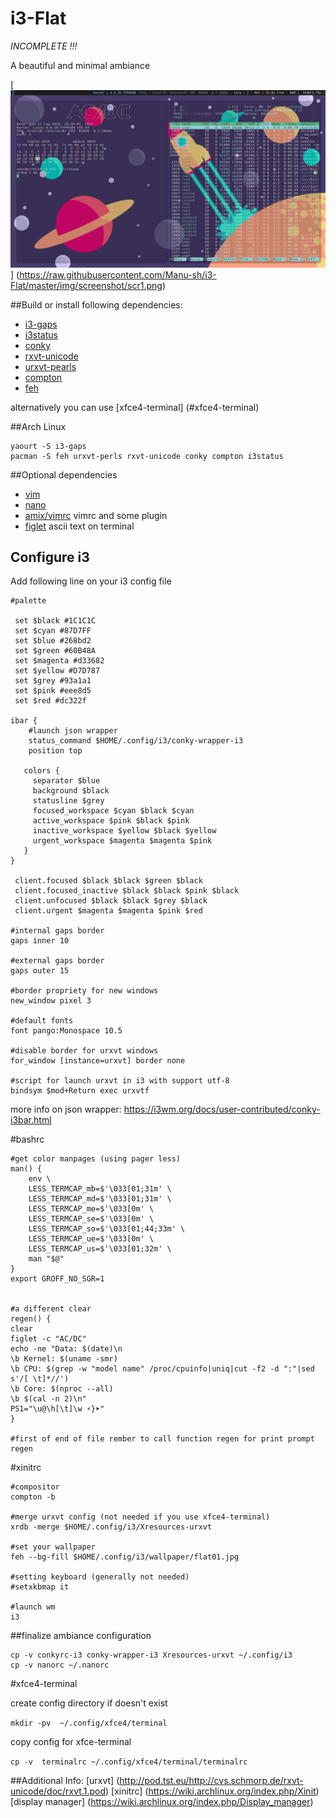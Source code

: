 # **i3-Flat**

*INCOMPLETE !!!*

A beautiful and minimal ambiance

[![i3-Flat screenshot](img/min/minscr1.png)] (https://raw.githubusercontent.com/Manu-sh/i3-Flat/master/img/screenshot/scr1.png)


##Build or install following dependencies:

* [i3-gaps](https://github.com/Airblader/i3) 
* [i3status](https://github.com/i3/i3status) 
* [conky](https://github.com/brndnmtthws/conky) 
* [rxvt-unicode](http://dist.schmorp.de)
* [urxvt-pearls](http://www.github.com/muennich/urxvt-perls) 
* [compton](https://github.com/chjj/compton) 
* [feh](http://feh.finalrewind.org)

alternatively you can use [xfce4-terminal] (#xfce4-terminal)

##Arch Linux

```
yaourt -S i3-gaps
pacman -S feh urxvt-perls rxvt-unicode conky compton i3status
```

##Optional dependencies

* [vim](https://github.com/vim/vim)
* [nano](https://www.nano-editor.org/download.php)
* [amix/vimrc](https://github.com/amix/vimrc) vimrc and some plugin   
* [figlet](http://www.figlet.org/) ascii text on terminal


## Configure i3

Add following line on your i3 config file

```
#palette

 set $black #1C1C1C
 set $cyan #87D7FF
 set $blue #268bd2
 set $green #60B48A 
 set $magenta #d33682 
 set $yellow #D7D787
 set $grey #93a1a1
 set $pink #eee8d5 
 set $red #dc322f

ibar {
    #launch json wrapper
    status_command $HOME/.config/i3/conky-wrapper-i3
	position top

   colors {
     separator $blue
     background $black
     statusline $grey
     focused_workspace $cyan $black $cyan
     active_workspace $pink $black $pink
     inactive_workspace $yellow $black $yellow
     urgent_workspace $magenta $magenta $pink
   }
}

 client.focused $black $black $green $black
 client.focused_inactive $black $black $pink $black
 client.unfocused $black $black $grey $black
 client.urgent $magenta $magenta $pink $red

#internal gaps border
gaps inner 10

#external gaps border
gaps outer 15

#border propriety for new windows
new_window pixel 3 

#default fonts
font pango:Monospace 10.5

#disable border for urxvt windows 
for_window [instance=urxvt] border none

#script for launch urxvt in i3 with support utf-8
bindsym $mod+Return exec urxvtf
```

more info on json wrapper: https://i3wm.org/docs/user-contributed/conky-i3bar.html


#bashrc
```
#get color manpages (using pager less)
man() {
    env \
    LESS_TERMCAP_mb=$'\033[01;31m' \
    LESS_TERMCAP_md=$'\033[01;31m' \
    LESS_TERMCAP_me=$'\033[0m' \
    LESS_TERMCAP_se=$'\033[0m' \
    LESS_TERMCAP_so=$'\033[01;44;33m' \
    LESS_TERMCAP_ue=$'\033[0m' \
    LESS_TERMCAP_us=$'\033[01;32m' \
    man "$@"
}
export GROFF_NO_SGR=1


#a different clear
regen() {
clear
figlet -c "AC/DC"
echo -ne "Data: $(date)\n
\b Kernel: $(uname -smr)
\b CPU: $(grep -w "model name" /proc/cpuinfo|uniq|cut -f2 -d ":"|sed s'/[ \t]*//')
\b Core: $(nproc --all)
\b $(cal -n 2)\n"
PS1="\u@\h[\t]\w ⚡}➤"
}

#first of end of file rember to call function regen for print prompt
regen

```

#xinitrc
```
#compositor
compton -b

#merge urxvt config (not needed if you use xfce4-terminal)
xrdb -merge $HOME/.config/i3/Xresources-urxvt

#set your wallpaper
feh --bg-fill $HOME/.config/i3/wallpaper/flat01.jpg

#setting keyboard (generally not needed) 
#setxkbmap it

#launch wm
i3
```
##finalize ambiance configuration
```
cp -v conkyrc-i3 conky-wrapper-i3 Xresources-urxvt ~/.config/i3
cp -v nanorc ~/.nanorc
```

#xfce4-terminal

create config directory if doesn't exist

``
mkdir -pv  ~/.config/xfce4/terminal
``

copy config for xfce-terminal

``
cp -v  terminalrc ~/.config/xfce4/terminal/terminalrc
``

##Additional Info:
[urxvt] (http://pod.tst.eu/http://cvs.schmorp.de/rxvt-unicode/doc/rxvt.1.pod)
[xinitrc] (https://wiki.archlinux.org/index.php/Xinit)
[display manager] (https://wiki.archlinux.org/index.php/Display_manager)
